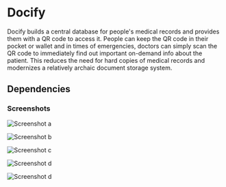 Docify
=====================

Docify builds a central database for people's medical records and provides them with a QR code to access it. People can keep the QR code in their pocket or wallet and in times of emergencies, doctors can simply scan the QR code to immediately find out important on-demand info about the patient. This reduces the need for hard copies of medical records and modernizes a relatively archaic document storage system.



## Dependencies


### Screenshots
![Screenshot a](https://github.com/sanjanadesai27/hackthenorth/blob/master/screenshots/a.png)

![Screenshot b](https://github.com/sanjanadesai27/hackthenorth/blob/master/screenshots/b.png)

![Screenshot c](https://github.com/sanjanadesai27/hackthenorth/blob/master/screenshots/c.png)

![Screenshot d](https://github.com/sanjanadesai27/hackthenorth/blob/master/screenshots/d.png)

![Screenshot d](https://github.com/sanjanadesai27/hackthenorth/blob/master/screenshots/g.png)
